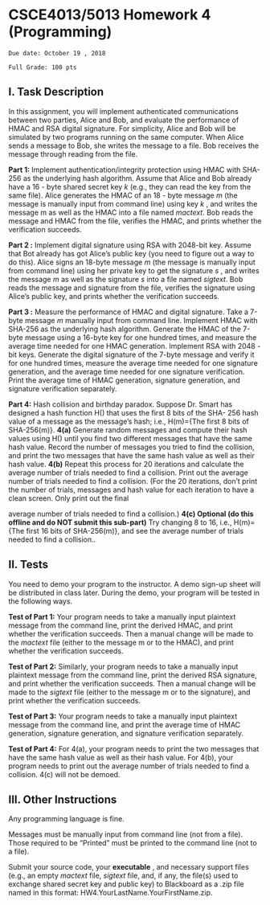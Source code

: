 # CSCE4013/5013 Homework 4 (Programming)

```
Due date: October 19 , 2018
```
```
Full Grade: 100 pts
```
## I. Task Description

In this assignment, you will implement authenticated communications between two parties, Alice
and Bob, and evaluate the performance of HMAC and RSA digital signature. For simplicity,
Alice and Bob will be simulated by two programs running on the same computer. When Alice
sends a message to Bob, she writes the message to a file. Bob receives the message through
reading from the file.

**Part 1:** Implement authentication/integrity protection using HMAC with SHA-256 as the
underlying hash algorithm. Assume that Alice and Bob already have a 16 - byte shared secret key
_k_ (e.g., they can read the key from the same file). Alice generates the HMAC of an 18 - byte
message _m_ (the message is manually input from command line) using key _k_ , and writes the
message m as well as the HMAC into a file named _mactext_. Bob reads the message and HMAC
from the file, verifies the HMAC, and prints whether the verification succeeds.

**Part 2 :** Implement digital signature using RSA with 2048-bit key. Assume that Bot already has
got Alice’s public key (you need to figure out a way to do this). Alice signs an 18-byte message
_m_ (the message is manually input from command line) using her private key to get the signature
_s_ , and writes the message _m_ as well as the signature _s_ into a file named _sigtext_. Bob reads the
message and signature from the file, verifies the signature using Alice’s public key, and prints
whether the verification succeeds.

**Part 3 :** Measure the performance of HMAC and digital signature. Take a 7-byte message _m_
manually input from command line. Implement HMAC with SHA-256 as the underlying hash
algorithm. Generate the HMAC of the 7-byte message using a 16-byte key for one hundred times,
and measure the average time needed for one HMAC generation. Implement RSA with 2048 - bit
keys. Generate the digital signature of the 7-byte message and verify it for one hundred times,
measure the average time needed for one signature generation, and the average time needed for
one signature verification. Print the average time of HMAC generation, signature generation, and
signature verification separately.

**Part 4:** Hash collision and birthday paradox. Suppose Dr. Smart has designed a hash function H()
that uses the first 8 bits of the SHA- 256 hash value of a message as the message’s hash; i.e.,
H(m)={The first 8 bits of SHA-256(m)}. **4(a)** Generate random messages and compute their
hash values using H() until you find two different messages that have the same hash value.
Record the number of messages you tried to find the collision, and print the two messages that
have the same hash value as well as their hash value. **4(b)** Repeat this process for 20 iterations
and calculate the average number of trials needed to find a collision. Print out the average
number of trials needed to find a collision. (For the 20 iterations, don’t print the number of trials,
messages and hash value for each iteration to have a clean screen. Only print out the final


average number of trials needed to find a collision.) **4(c) Optional (do this offline and do NOT
submit this sub-part)** Try changing 8 to 16, i.e., H(m)={The first 16 bits of SHA-256(m)}, and
see the average number of trials needed to find a collision..

## II. Tests

You need to demo your program to the instructor. A demo sign-up sheet will be distributed in
class later. During the demo, your program will be tested in the following ways.

**Test of Part 1:** Your program needs to take a manually input plaintext message from the
command line, print the derived HMAC, and print whether the verification succeeds. Then a
manual change will be made to the _mactext_ file (either to the message m or to the HMAC), and
print whether the verification succeeds.

**Test of Part 2:** Similarly, your program needs to take a manually input plaintext message from
the command line, print the derived RSA signature, and print whether the verification succeeds.
Then a manual change will be made to the _sigtext_ file (either to the message m or to the
signature), and print whether the verification succeeds.

**Test of Part 3:** Your program needs to take a manually input plaintext message from the
command line, and print the average time of HMAC generation, signature generation, and
signature verification separately.

**Test of Part 4:** For 4(a), your program needs to print the two messages that have the same hash
value as well as their hash value. For 4(b), your program needs to print out the average number
of trials needed to find a collision. 4(c) will not be demoed.

## III. Other Instructions

Any programming language is fine.

Messages must be manually input from command line (not from a file). Those required to be
“Printed” must be printed to the command line (not to a file).

Submit your source code, your **executable** , and necessary support files (e.g., an empty _mactext_
file, _sigtext_ file, and, if any, the file(s) used to exchange shared secret key and public key) to
Blackboard as a .zip file named in this format: HW4.YourLastName.YourFirstName.zip.


